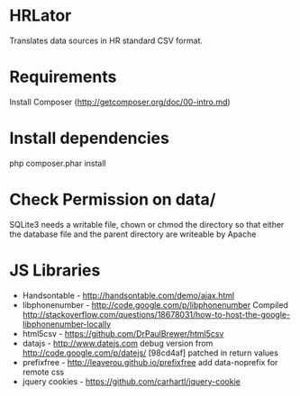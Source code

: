 HRLator
======================

Translates data sources in HR standard CSV format.


# Requirements
Install Composer (http://getcomposer.org/doc/00-intro.md)

# Install dependencies
php composer.phar install

# Check Permission on data/
SQLite3 needs a writable file, chown or chmod the directory so that
either the database file and the parent directory are writeable by Apache

# JS Libraries
* Handsontable - http://handsontable.com/demo/ajax.html
* libphonenumber - http://code.google.com/p/libphonenumber
  Compiled http://stackoverflow.com/questions/18678031/how-to-host-the-google-libphonenumber-locally
* html5csv - https://github.com/DrPaulBrewer/html5csv
* datajs - http://www.datejs.com
  debug version from http://code.google.com/p/datejs/
  [98cd4af] patched in return values
* prefixfree - http://leaverou.github.io/prefixfree
  add data-noprefix for remote css
* jquery cookies - https://github.com/carhartl/jquery-cookie
